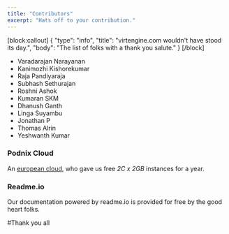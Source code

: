 ```yaml
---
title: "Contributors"
excerpt: "Hats off to your contribution."
---
```

[block:callout]
{
  "type": "info",
  "title": "virtengine.com wouldn't have stood its day.",
  "body": "The list of folks with a thank you salute."
}
[/block]
- Varadarajan Narayanan
- Kanimozhi Kishorekumar
- Raja Pandiyaraja
- Subhash Sethurajan
- Roshni Ashok
- Kumaran SKM
- Dhanush Ganth
- Linga Suyambu
- Jonathan P
- Thomas Alrin
- Yeshwanth Kumar

### Podnix Cloud

An [european cloud](http://podnix.com), who gave us free *2C x 2GB* instances for a year.

### Readme.io

Our documentation powered by readme.io is provided for free by the good heart folks.

#Thank you all